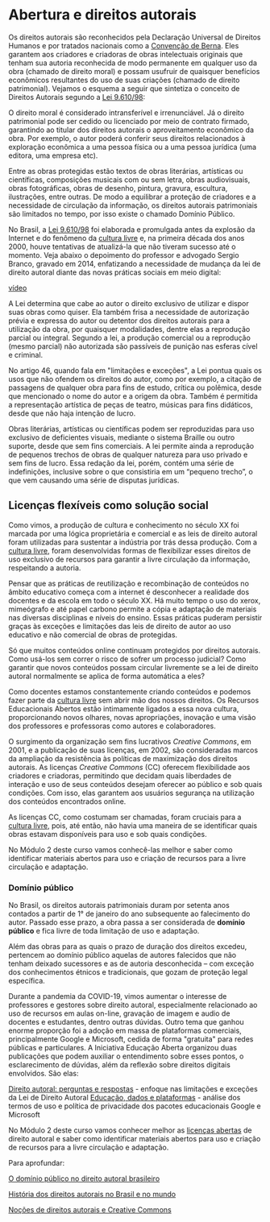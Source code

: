 # Abertura e direitos autorais

Os direitos autorais são reconhecidos pela Declaração Universal de Direitos Humanos e por tratados nacionais como a [Convenção de Berna](https://pt.wikipedia.org/wiki/Conven%C3%A7%C3%A3o_da_Uni%C3%A3o_de_Berna). Eles garantem aos criadores e criadoras de obras intelectuais originais que tenham sua autoria reconhecida de modo permanente em qualquer uso da obra (chamado de direito moral) e possam usufruir de quaisquer benefícios econômicos resultantes do uso de suas criações (chamado de direito patrimonial). Vejamos o esquema a seguir que sintetiza o conceito de Direitos Autorais segundo a [Lei 9.610/98](http://www.planalto.gov.br/ccivil_03/leis/l9610.htm): 

O direito moral é considerado intransferível e irrenunciável. Já o direito patrimonial pode ser cedido ou licenciado por meio de contrato firmado, garantindo ao titular dos direitos autorais o aproveitamento econômico da obra.  Por exemplo, o autor poderá conferir seus direitos relacionados à exploração econômica a uma pessoa física ou a uma pessoa jurídica (uma editora, uma empresa etc).

Entre as obras protegidas estão textos de obras literárias, artísticas ou científicas, composições musicais com ou sem letra, obras audiovisuais, obras fotográficas, obras de desenho, pintura, gravura, escultura, ilustrações, entre outras.  De modo a equilibrar a proteção de criadores e a necessidade de circulação da informação, os direitos autorais patrimoniais são limitados no tempo, por isso existe o chamado Domínio Público. 

 
No Brasil, a [Lei 9.610/98](http://www.planalto.gov.br/ccivil_03/leis/l9610.htm)  foi elaborada e promulgada antes da explosão da Internet e do fenômeno da [cultura livre](https://github.com/pamellabiotec/CLEA/blob/master/M1-Cultura_livre.md) e, na primeira década dos anos 2000, houve tentativas de atualizá-la que não tiveram sucesso até o momento. Veja abaixo o depoimento do professor e advogado Sergio Branco, gravado em 2014, enfatizando a necessidade de mudança da lei de direito autoral diante das novas práticas sociais em meio digital:

[vídeo](https://youtu.be/NNQWjhu51qQ) 

A Lei determina que cabe ao autor o direito exclusivo de utilizar e dispor suas obras como quiser. Ela também frisa a necessidade de autorização prévia e expressa do autor ou detentor dos direitos autorais para a utilização da obra, por quaisquer modalidades, dentre elas a reprodução parcial ou integral. Segundo a lei, a produção comercial ou a reprodução (mesmo parcial) não autorizada são passíveis de punição nas esferas cível e criminal.

No artigo 46, quando fala em "limitações e exceções", a Lei pontua quais os usos que não ofendem os direitos do autor,  como por exemplo, a citação de passagens de qualquer obra para fins de estudo, crítica ou polêmica, desde que mencionado o nome do autor e a origem da obra. Também é permitida a representação artística de peças de teatro, músicas para fins didáticos, desde que não haja intenção de lucro.  

Obras literárias, artísticas ou científicas podem ser reproduzidas para uso exclusivo de deficientes visuais, mediante o sistema Braille ou outro suporte, desde que sem fins comerciais. A lei permite ainda a reprodução de pequenos trechos de obras de qualquer natureza para uso privado e sem fins de lucro. Essa redação da lei, porém, contém uma série de indefinições, inclusive sobre o que consistiria em um “pequeno trecho”, o que vem causando uma série de disputas jurídicas. 

## Licenças flexíveis como solução social

Como vimos, a produção de cultura e conhecimento no século XX foi marcada por uma lógica proprietária e comercial e as leis de direito autoral foram utilizadas para sustentar a indústria por trás dessa produção. Com a [cultura livre](https://github.com/pamellabiotec/CLEA/blob/master/M1-Cultura_livre.md), foram desenvolvidas formas de flexibilizar esses direitos de uso exclusivo de recursos para garantir a livre circulação da informação, respeitando a autoria.

Pensar que as práticas de reutilização e recombinação de conteúdos no âmbito educativo começa com a internet é desconhecer a realidade dos docentes e da escola em todo o século XX. Há muito tempo o uso do xerox, mimeógrafo e até papel carbono permite a cópia e adaptação de materiais nas diversas disciplinas e níveis do ensino. Essas práticas puderam persistir graças às exceções e limitações das leis de direito de autor ao uso educativo e não comercial de obras de protegidas. 

Só que muitos conteúdos online continuam protegidos por direitos autorais. Como usá-los sem correr o risco de sofrer um processo judicial? Como garantir que novos conteúdos possam circular livremente se a lei de direito autoral normalmente se aplica de forma automática a eles?

Como docentes estamos constantemente criando conteúdos e podemos fazer parte da [cultura livre](https://github.com/pamellabiotec/CLEA/blob/master/M1-Cultura_livre.md) sem abrir mão dos nossos direitos. Os Recursos Educacionais Abertos estão intimamente ligados a essa nova cultura, proporcionando novos olhares, novas apropriações, inovação e uma visão dos professores e professoras como autores e colaboradores.  

O surgimento da organização sem fins lucrativos *Creative Commons*, em 2001, e a publicação de suas licenças, em 2002, são consideradas marcos da ampliação da resistência às políticas de maximização dos direitos autorais. As licenças *Creative Commons* (CC) oferecem flexibilidade aos criadores e criadoras, permitindo que decidam quais liberdades de interação e uso de seus conteúdos desejam oferecer ao público e sob quais condições. Com isso, elas garantem aos usuários segurança na utilização dos conteúdos encontrados online. 

As licenças CC, como costumam ser chamadas, foram cruciais para a [cultura livre](https://github.com/pamellabiotec/CLEA/blob/master/M1-Cultura_livre.md), pois, até então, não havia uma maneira de se identificar quais obras estavam disponíveis para uso e sob quais condições. 

No Módulo 2 deste curso vamos conhecê-las melhor e saber como identificar materiais abertos para uso e criação de recursos para a livre circulação e adaptação. 

### Domínio público 

No Brasil, os direitos autorais patrimoniais duram por setenta anos contados a partir de 1° de janeiro do ano subsequente ao falecimento do autor. Passado esse prazo, a obra passa a ser considerada de **domínio público** e fica livre de toda limitação de uso e adaptação.


Além das obras para as quais o prazo de duração dos direitos excedeu, pertencem ao domínio público aquelas de autores falecidos que não tenham deixado sucessores e as de autoria desconhecida –  com exceção dos conhecimentos étnicos e tradicionais, que gozam de proteção legal específica. 

Durante a pandemia da COVID-19, vimos aumentar o interesse de professores e gestores sobre direito autoral, especialmente relacionado ao uso de recursos em aulas on-line, gravação de imagem e audio de docentes e estudantes, dentro outras dúvidas.  Outro tema que ganhou enorme proporção foi a adoção em massa de plataformas comerciais, principalmente Google e Microsoft, cedida de forma "gratuita" para redes públicas e particulares. A Iniciativa Educação Aberta organizou duas publicações que podem auxiliar o entendimento sobre esses pontos, o esclarecimento de dúvidas, além da reflexão sobre direitos digitais envolvidos. São elas: 

[Direito autoral: perguntas e respostas](https://zenodo.org/record/3964713) - enfoque nas limitações e exceções da Lei de Direito Autoral
[Educação, dados e plataformas](https://zenodo.org/record/4012539#.X1QAq5NKj4M) - análise dos termos de uso e política de privacidade dos pacotes educacionais Google e Microsoft

No Módulo 2 deste curso vamos conhecer melhor as [licenças abertas](https://github.com/pamellabiotec/CLEA/blob/master/M2-Licencas_abertas.md) de direito autoral e saber como identificar materiais abertos para uso e criação de recursos para a livre circulação e adaptação.

Para aprofundar: 

[O domínio público no direito autoral brasileiro](https://itsrio.org/wp-content/uploads/2017/01/O-Dominio-Publico-no-Direito-Autoral-Brasileiro.pdf)

[História dos direitos autorais no Brasil e no mundo](https://www.metodista.br/revistas/revistas-unimep/index.php/cd/article/view/896) 

[Noções de direitos autorais e Creative Commons](https://repositorio.enap.gov.br/bitstream/1/3677/1/Palestra%20-%20No%C3%A7%C3%B5es%20de%20Direitos%20Autorais%20e%20Creative%20Commons%20.pdf)